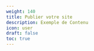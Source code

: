 ```yaml
---
weight: 140
title: Publier votre site
description: Exemple de Contenu
icon: user
draft: false
toc: true
---
```

